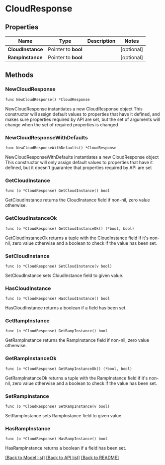 # CloudResponse

## Properties

Name | Type | Description | Notes
------------ | ------------- | ------------- | -------------
**CloudInstance** | Pointer to **bool** |  | [optional] 
**RampInstance** | Pointer to **bool** |  | [optional] 

## Methods

### NewCloudResponse

`func NewCloudResponse() *CloudResponse`

NewCloudResponse instantiates a new CloudResponse object
This constructor will assign default values to properties that have it defined,
and makes sure properties required by API are set, but the set of arguments
will change when the set of required properties is changed

### NewCloudResponseWithDefaults

`func NewCloudResponseWithDefaults() *CloudResponse`

NewCloudResponseWithDefaults instantiates a new CloudResponse object
This constructor will only assign default values to properties that have it defined,
but it doesn't guarantee that properties required by API are set

### GetCloudInstance

`func (o *CloudResponse) GetCloudInstance() bool`

GetCloudInstance returns the CloudInstance field if non-nil, zero value otherwise.

### GetCloudInstanceOk

`func (o *CloudResponse) GetCloudInstanceOk() (*bool, bool)`

GetCloudInstanceOk returns a tuple with the CloudInstance field if it's non-nil, zero value otherwise
and a boolean to check if the value has been set.

### SetCloudInstance

`func (o *CloudResponse) SetCloudInstance(v bool)`

SetCloudInstance sets CloudInstance field to given value.

### HasCloudInstance

`func (o *CloudResponse) HasCloudInstance() bool`

HasCloudInstance returns a boolean if a field has been set.

### GetRampInstance

`func (o *CloudResponse) GetRampInstance() bool`

GetRampInstance returns the RampInstance field if non-nil, zero value otherwise.

### GetRampInstanceOk

`func (o *CloudResponse) GetRampInstanceOk() (*bool, bool)`

GetRampInstanceOk returns a tuple with the RampInstance field if it's non-nil, zero value otherwise
and a boolean to check if the value has been set.

### SetRampInstance

`func (o *CloudResponse) SetRampInstance(v bool)`

SetRampInstance sets RampInstance field to given value.

### HasRampInstance

`func (o *CloudResponse) HasRampInstance() bool`

HasRampInstance returns a boolean if a field has been set.


[[Back to Model list]](../README.md#documentation-for-models) [[Back to API list]](../README.md#documentation-for-api-endpoints) [[Back to README]](../README.md)


